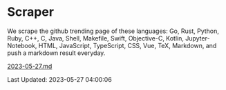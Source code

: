 # Scraper

We scrape the github trending page of these languages: Go, Rust, Python, Ruby, C++, C, Java, Shell, Makefile, Swift, Objective-C, Kotlin, Jupyter-Notebook, HTML, JavaScript, TypeScript, CSS, Vue, TeX, Markdown, and push a markdown result everyday.

[2023-05-27.md](https://github.com/yangwenmai/github-trending-backup/blob/master/2023-05-27.md)

Last Updated: 2023-05-27 04:00:06
